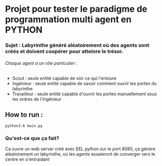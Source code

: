 # Projet pour tester le paradigme de programmation multi agent en PYTHON
### Sujet : Labyrinthe généré aléatoirement où des agents sont créés et doivent coopérer pour atteinre le trésor.
###### Chaque agent a un rôle particulier : 
- Scout : seule entité capable de voir ce qui l'entoure
- Ingénieur : seule entité capable de savoir comment ouvrir les portes du labyrinthe
- Travailleur : seule entité capable d'ouvrir les portes manuellement sous les ordres de l'ingénieur

## How to run : 
    python3.6 main.py

### Qu'est-ce que ça fait?
Ca ouvre un web server créé avec EEL python sur le port 8080, ça génère aléatoirement un labyrinthe, où les agents essaieront de converger vers le centre en s'entraidant
